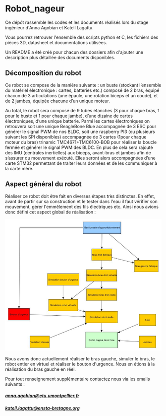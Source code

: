 # Robot_nageur
Ce dépôt rassemble les codes et les documents réalisés lors du stage ingénieur d'Anna Agobian et Katell Lagattu.

Vous pourrez retrouver l'ensemble des scripts python et C, les fichiers des pièces 3D, datasheet et documentations utilisées.

Un README a été créé pour chacun des dossiers afin d'ajouter une description plus détaillée des documents disponibles.

## Décomposition du robot 

Ce robot se compose de la manière suivante : un buste (stockant l’ensemble du matériel électronique : cartes, batteries etc.) composé de 2 bras, équipé chacun de 3 articulations (une épaule, une rotation biceps et un coude), et de 2 jambes, équipée chacune d’un unique moteur. 

Au total, le robot sera composé de 9 tubes étanches (3 pour chaque bras, 1 pour le buste et 1 pour chaque jambe), d’une dizaine de cartes électroniques, d’une unique batterie. Parmi les cartes électroniques on retrouvera soit une unique BeagleBone Blue accompagnée de 3 ESC pour générer le signal PWM de nos BLDC, soit une raspberry PI3 (ou plusieurs suivant les SPI disponibles) accompagnée de 3 cartes (1pour chaque moteur du bras) trinamic TMC4671+TMC6100-BOB pour réaliser la boucle fermée et générer le signal PWM des BLDC. 
En plus de cela sera rajouté des IMU (centrales inertielles) aux biceps, avant-bras et jambes afin de s’assurer du mouvement exécuté. Elles seront alors accompagnées d’une carte STM32 permettant de traiter leurs données et de les communiquer à la carte mère.

## Aspect général du robot

Réaliser ce robot doit être fait en diverses étapes très distinctes. En effet, avant de partir sur sa construction et le tester dans l'eau il faut vérifier son mouvement, gérer l'emmêlement des fils électriques etc.
Ainsi nous avions donc défini cet aspect global de réalisation :

![aspect général](https://github.com/Katell-Lag/robot_nageur/blob/main/controle_robot/architecture_globale.jpg?raw=true)

Nous avons donc actuellement réaliser le bras gauche, simuler le bras, le robot entier en virtuel et réaliser le bouton d'urgence. Nous en étions à la réalisation du bras gauche en réel.

Pour tout renseignement supplémentaire contactez nous via les emails suivants :
##### anna.agobian@etu.umontpellier.fr
##### katell.lagattu@ensta-bretagne.org
